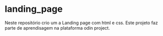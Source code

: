 # landing_page
Neste repositório crio um a Landing page com html e css. Este projeto faz parte de aprendisagem na plataforma odin project.
